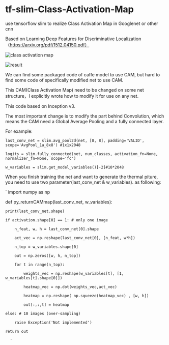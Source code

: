 # tf-slim-Class-Activation-Map
use tensorflow slim to realize  Class Activation Map in  Googlenet or other cnn

Based on Learning Deep Features for Discriminative Localization（https://arxiv.org/pdf/1512.04150.pdf）

![class activation map](https://github.com/wpydcr/tf-slim-Class-Activation-Map/blob/master/img./6874.jpg)

![result](https://github.com/wpydcr/tf-slim-Class-Activation-Map/blob/master/img./20171220111.jpg)

We can find some packaged code of caffe model to use CAM, but hard to find some code of specifically modified net to use CAM.

This CAM(Class Activation Map) need to be changed on some net structure，I explicitly wrote how to modify it for use on any net.

This code based on Inception v3.

The most important change is to modify the part behind Convolution, which means the CAM need a Global Average Pooling and a fully connected layer.

For example:

`last_conv_net = slim.avg_pool2d(net, [8, 8], padding='VALID',
                      scope='AvgPool_1a_8x8') #1x1x2048`
                      
`logits = slim.fully_connected(net, num_classes, activation_fn=None,
                     normalizer_fn=None, scope='fc')`
                     
`w_variables = slim.get_model_variables()[-2]#10*2048`

When you finish training the net and want to generate the thermal piture, you need to use two parameter(last_conv_net & w_variables). as following:

`
import numpy as np

def py_returnCAMmap(last_conv_net, w_variables):

    print(last_conv_net.shape)
    
    if activation.shape[0] == 1: # only one image
    
        n_feat, w, h = last_conv_net[0].shape
        
        act_vec = np.reshape(last_conv_net[0], [n_feat, w*h])
        
        n_top = w_variables.shape[0]
        
        out = np.zeros([w, h, n_top])
        
        for t in range(n_top):
        
            weights_vec = np.reshape(w_variables[t], [1, w_variables[t].shape[0]])
            
            heatmap_vec = np.dot(weights_vec,act_vec)
            
            heatmap = np.reshape( np.squeeze(heatmap_vec) , [w, h])
            
            out[:,:,t] = heatmap
            
    else: # 10 images (over-sampling)
    
        raise Exception('Not implemented')
        
    return out
    
    `
